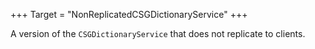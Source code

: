 +++
Target = "NonReplicatedCSGDictionaryService"
+++

A version of the `CSGDictionaryService` that does not replicate to clients.